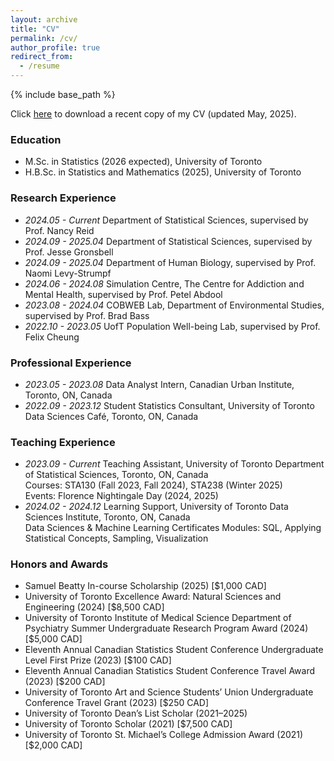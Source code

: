 ```yaml
---
layout: archive
title: "CV"
permalink: /cv/
author_profile: true
redirect_from:
  - /resume
---
```


{% include base_path %}

Click [here](http://amanda-ng518.github.io/files/Amanda_CV.pdf) to download a recent copy of my CV (updated May, 2025).

<span class="anchor" id="Education"></span>
### Education
- M.Sc. in Statistics (2026 expected), University of Toronto 
- H.B.Sc. in Statistics and Mathematics (2025), University of Toronto 

<span class="anchor" id="Research Experience"></span>
### Research Experience

- *2024.05 - Current* Department of Statistical Sciences, supervised by Prof. Nancy Reid
- *2024.09 - 2025.04* Department of Statistical Sciences, supervised by Prof. Jesse Gronsbell
- *2024.09 - 2025.04* Department of Human Biology, supervised by Prof. Naomi Levy-Strumpf
- *2024.06 - 2024.08* Simulation Centre, The Centre for Addiction and Mental Health, supervised by Prof. Petel Abdool
- *2023.08 - 2024.04* COBWEB Lab, Department of Environmental Studies, supervised by Prof. Brad Bass
- *2022.10 - 2023.05* UofT Population Well-being Lab, supervised by Prof. Felix Cheung

<span class="anchor" id="Professional Experience"></span>
### Professional Experience

- *2023.05 - 2023.08* Data Analyst Intern, Canadian Urban Institute, Toronto, ON, Canada
- *2022.09 - 2023.12* Student Statistics Consultant, University of Toronto Data Sciences Café, Toronto, ON, Canada
  
<span class="anchor" id="Teaching Experience"></span>
### Teaching Experience

- *2023.09 - Current* Teaching Assistant, University of Toronto Department of Statistical Sciences, Toronto, ON, Canada
  <br> Courses: STA130 (Fall 2023, Fall 2024), STA238 (Winter 2025)
  <br> Events: Florence Nightingale Day (2024, 2025)
- *2024.02 - 2024.12* Learning Support, University of Toronto Data Sciences Institute, Toronto, ON, Canada
  <br> Data Sciences & Machine Learning Certificates Modules: SQL, Applying Statistical Concepts, Sampling, Visualization
  
<span class="anchor" id="Internships"></span>
### Honors and Awards
- Samuel Beatty In-course Scholarship (2025) [$1,000 CAD]
- University of Toronto Excellence Award: Natural Sciences and Engineering (2024) [$8,500 CAD]
- University of Toronto Institute of Medical Science Department of Psychiatry Summer Undergraduate Research Program Award (2024) [$5,000 CAD]
- Eleventh Annual Canadian Statistics Student Conference Undergraduate Level First Prize (2023) [$100 CAD]
- Eleventh Annual Canadian Statistics Student Conference Travel Award (2023) [$200 CAD]
- University of Toronto Art and Science Students’ Union Undergraduate Conference Travel Grant (2023) [$250 CAD]
- University of Toronto Dean’s List Scholar (2021–2025)
- University of Toronto Scholar (2021) [$7,500 CAD]
- University of Toronto St. Michael’s College Admission Award (2021) [$2,000 CAD]
